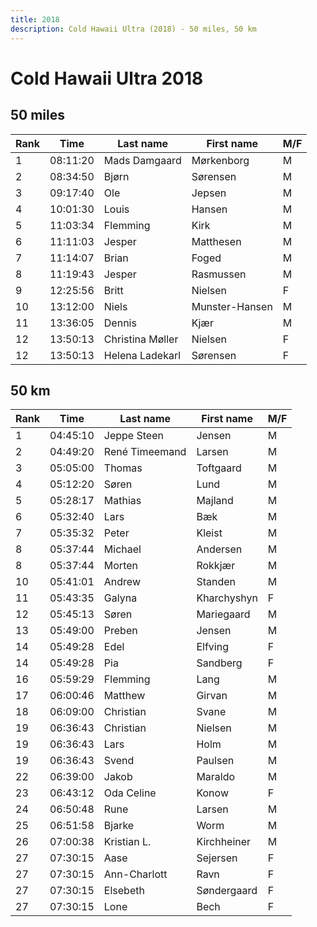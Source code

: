 ```yaml
---
title: 2018
description: Cold Hawaii Ultra (2018) - 50 miles, 50 km
---
```


# Cold Hawaii Ultra 2018

## 50 miles
| Rank | Time     | Last name        | First name     | M/F |
|------|----------|------------------|----------------|-----|
| 1    | 08:11:20 | Mads Damgaard    | Mørkenborg     | M   |
| 2    | 08:34:50 | Bjørn            | Sørensen       | M   |
| 3    | 09:17:40 | Ole              | Jepsen         | M   |
| 4    | 10:01:30 | Louis            | Hansen         | M   |
| 5    | 11:03:34 | Flemming         | Kirk           | M   |
| 6    | 11:11:03 | Jesper           | Matthesen      | M   |
| 7    | 11:14:07 | Brian            | Foged          | M   |
| 8    | 11:19:43 | Jesper           | Rasmussen      | M   |
| 9    | 12:25:56 | Britt            | Nielsen        | F   |
| 10   | 13:12:00 | Niels            | Munster-Hansen | M   |
| 11   | 13:36:05 | Dennis           | Kjær           | M   |
| 12   | 13:50:13 | Christina Møller | Nielsen        | F   |
| 12   | 13:50:13 | Helena Ladekarl  | Sørensen       | F   |

## 50 km
| Rank | Time     | Last name      | First name  | M/F |
|------|----------|----------------|-------------|-----|
| 1    | 04:45:10 | Jeppe Steen    | Jensen      | M   |
| 2    | 04:49:20 | René Timeemand | Larsen      | M   |
| 3    | 05:05:00 | Thomas         | Toftgaard   | M   |
| 4    | 05:12:20 | Søren          | Lund        | M   |
| 5    | 05:28:17 | Mathias        | Majland     | M   |
| 6    | 05:32:40 | Lars           | Bæk         | M   |
| 7    | 05:35:32 | Peter          | Kleist      | M   |
| 8    | 05:37:44 | Michael        | Andersen    | M   |
| 8    | 05:37:44 | Morten         | Rokkjær     | M   |
| 10   | 05:41:01 | Andrew         | Standen     | M   |
| 11   | 05:43:35 | Galyna         | Kharchyshyn | F   |
| 12   | 05:45:13 | Søren          | Mariegaard  | M   |
| 13   | 05:49:00 | Preben         | Jensen      | M   |
| 14   | 05:49:28 | Edel           | Elfving     | F   |
| 14   | 05:49:28 | Pia            | Sandberg    | F   |
| 16   | 05:59:29 | Flemming       | Lang        | M   |
| 17   | 06:00:46 | Matthew        | Girvan      | M   |
| 18   | 06:09:00 | Christian      | Svane       | M   |
| 19   | 06:36:43 | Christian      | Nielsen     | M   |
| 19   | 06:36:43 | Lars           | Holm        | M   |
| 19   | 06:36:43 | Svend          | Paulsen     | M   |
| 22   | 06:39:00 | Jakob          | Maraldo     | M   |
| 23   | 06:43:12 | Oda Celine     | Konow       | F   |
| 24   | 06:50:48 | Rune           | Larsen      | M   |
| 25   | 06:51:58 | Bjarke         | Worm        | M   |
| 26   | 07:00:38 | Kristian L.    | Kirchheiner | M   |
| 27   | 07:30:15 | Aase           | Sejersen    | F   |
| 27   | 07:30:15 | Ann-Charlott   | Ravn        | F   |
| 27   | 07:30:15 | Elsebeth       | Søndergaard | F   |
| 27   | 07:30:15 | Lone           | Bech        | F   |
